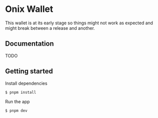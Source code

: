 # Onix Wallet

This wallet is at its early stage so things might not work as expected and might break between a release and another.

## Documentation

TODO

## Getting started

Install dependencies

```sh
$ pnpm install
```

Run the app

```sh
$ pnpm dev
```
